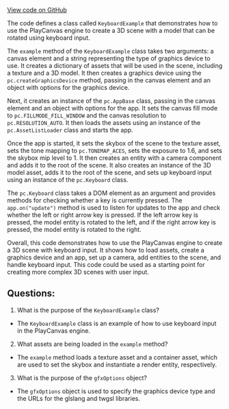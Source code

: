 [View code on GitHub](https://github.com/playcanvas/engine/examples/src/examples/input/keyboard.tsx)

The code defines a class called `KeyboardExample` that demonstrates how to use the PlayCanvas engine to create a 3D scene with a model that can be rotated using keyboard input. 

The `example` method of the `KeyboardExample` class takes two arguments: a canvas element and a string representing the type of graphics device to use. It creates a dictionary of assets that will be used in the scene, including a texture and a 3D model. It then creates a graphics device using the `pc.createGraphicsDevice` method, passing in the canvas element and an object with options for the graphics device. 

Next, it creates an instance of the `pc.AppBase` class, passing in the canvas element and an object with options for the app. It sets the canvas fill mode to `pc.FILLMODE_FILL_WINDOW` and the canvas resolution to `pc.RESOLUTION_AUTO`. It then loads the assets using an instance of the `pc.AssetListLoader` class and starts the app.

Once the app is started, it sets the skybox of the scene to the texture asset, sets the tone mapping to `pc.TONEMAP_ACES`, sets the exposure to 1.6, and sets the skybox mip level to 1. It then creates an entity with a camera component and adds it to the root of the scene. It also creates an instance of the 3D model asset, adds it to the root of the scene, and sets up keyboard input using an instance of the `pc.Keyboard` class. 

The `pc.Keyboard` class takes a DOM element as an argument and provides methods for checking whether a key is currently pressed. The `app.on("update")` method is used to listen for updates to the app and check whether the left or right arrow key is pressed. If the left arrow key is pressed, the model entity is rotated to the left, and if the right arrow key is pressed, the model entity is rotated to the right.

Overall, this code demonstrates how to use the PlayCanvas engine to create a 3D scene with keyboard input. It shows how to load assets, create a graphics device and an app, set up a camera, add entities to the scene, and handle keyboard input. This code could be used as a starting point for creating more complex 3D scenes with user input.
## Questions: 
 1. What is the purpose of the `KeyboardExample` class?
- The `KeyboardExample` class is an example of how to use keyboard input in the PlayCanvas engine.

2. What assets are being loaded in the `example` method?
- The `example` method loads a texture asset and a container asset, which are used to set the skybox and instantiate a render entity, respectively.

3. What is the purpose of the `gfxOptions` object?
- The `gfxOptions` object is used to specify the graphics device type and the URLs for the glslang and twgsl libraries.